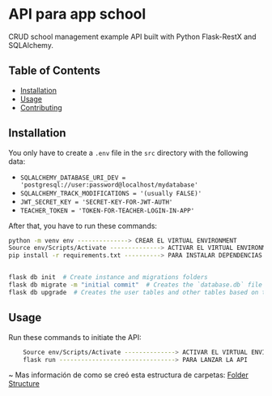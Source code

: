 # API para app school

CRUD school management example API built with Python Flask-RestX and SQLAlchemy.

## Table of Contents

- [Installation](#installation)
- [Usage](#usage)
- [Contributing](#contributing)

## Installation

You only have to create a `.env` file in the `src` directory with the following data:

- `SQLALCHEMY_DATABASE_URI_DEV = 'postgresql://user:password@localhost/mydatabase'`
- `SQLALCHEMY_TRACK_MODIFICATIONS = '(usually FALSE)'`
- `JWT_SECRET_KEY = 'SECRET-KEY-FOR-JWT-AUTH'`
- `TEACHER_TOKEN = 'TOKEN-FOR-TEACHER-LOGIN-IN-APP'`

After that, you have to run these commands:

```bash
python -m venv env --------------> CREAR EL VIRTUAL ENVIRONMENT
Source env/Scripts/Activate --------------> ACTIVAR EL VIRTUAL ENVIRONMENT (SI AUN NO LO HAS EJECUTADO)
pip install -r requirements.txt ----------> PARA INSTALAR DEPENDENCIAS DEL REQUIREMENTS.TXT


flask db init  # Create instance and migrations folders
flask db migrate -m "initial commit"  # Creates the `database.db` file in the `instance` folder
flask db upgrade  # Creates the user tables and other tables based on the schema specified in the models in the db specified before
```

## Usage

Run these commands to initiate the API:
```bash
    Source env/Scripts/Activate --------------> ACTIVAR EL VIRTUAL ENVIRONMENT (SI AUN NO LO HAS EJECUTADO)
    flask run --------------------------------> PARA LANZAR LA API
```


~ Mas información de como se creó esta estructura de carpetas: [Folder Structure](https://ashleyalexjacob.medium.com/flask-api-folder-guide-2023-6fd56fe38c00)